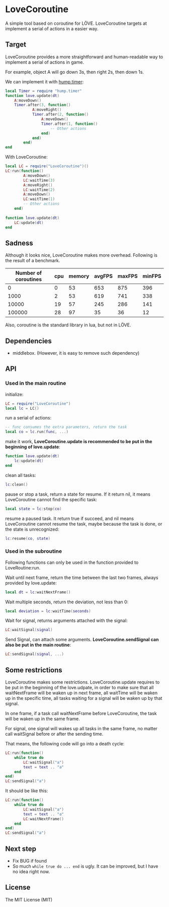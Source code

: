 # LoveCoroutine

A simple tool based on coroutine for LÖVE. LoveCoroutine targets at implement a serial of actions in a easier way.

## Target

LoveCoroutine provides a more straightforward and human-readable way to implement a serial of actions in game.

For example, object A will go down 3s, then right 2s, then down 1s.

We can implement it with [hump.timer](http://hump.readthedocs.org/en/latest/timer.html):

```lua
local Timer = require "hump.timer"
function love.update(dt)
    A:moveDown()
    Timer.after(3, function()
            A:moveRight()
            Timer.after(2, function()
                A:moveDown()
                Timer.after(1, function()
                    -- Other actions
                end)
            end)
        end)
end
```

With LoveCoroutine:

```lua
local LC = require("LoveCoroutine")()
LC:run(function()
        A:moveDown()
        LC:waitTime(3)
        A:moveRight()
        LC:waitTime(2)
        A:moveDown()
        LC:waitTime(1)
        -- Other actions
    end)
    
function love.update(dt)
    LC:update(dt)
end
```

## Sadness

Although it looks nice, LoveCoroutine makes more overhead. Following is the result of a benchmark.

Number of coroutines | cpu | memory | avgFPS | maxFPS | minFPS
-------------------- | --- | ------ | ------ | ------ | ------
0                    |  0  |   53   |    653 |   875  |   396 
1000                 |  2  |   53   |    619 |   741  |   338 
10000                | 19  |   57   |    245 |   286  |   141 
100000               | 28  |   97   |    35  |    36  |    12 

Also, coroutine is the standard library in lua, but not in LÖVE.

## Dependencies

* middlebox. (However, it is easy to remove such dependency)

## API

### Used in the main routine

initialize:

```lua
LC = require("LoveCoroutine")
local lc = LC()
```

run a serial of actions:

```lua
-- func consumes the extra parameters, return the task
local co = lc.run(func, ...)
```

make it work, **LoveCoroutine.update is recommended to be put in the beginning of love.update**:

```lua
function love.update(dt)
    lc:update(dt)
end
```

clean all tasks:

```lua
lc:clean()
```

pause or stop a task, return a state for resume. If it return nil, it means LoveCoroutine cannot find the specific task:

```lua
local state = lc:stop(co)
```

resume a paused task. It return true if succeed, and nil means LoveCoroutine cannot resume the task, maybe because the task is done, or the state is unrecognized:

```lua
lc:resume(co, state)
```

### Used in the subroutine

Following functions can only be used in the function provided to LoveRoutine:run.

Wait until next frame, return the time between the last two frames, always provided by love.update:

```lua
local dt = lc:waitNextFrame()
```

Wait multiple seconds, return the deviation, not less than 0:

```lua
local deviation = lc:waitTime(seconds)
```

Wait for signal, returns arguments attached with the signal:

```lua
LC:waitSignal(signal)
```

Send Signal, can attach some arguments. **LoveCoroutine.sendSignal can also be put in the main routine**:

```lua
LC:sendSignal(signal, ...)
```

## Some restrictions

LoveCoroutine makes some restrictions. LoveCoroutine.update requires to be put in the beginning of the love.udpate, 
in order to make sure that all waitNextFrame will be waken up in next frame, 
all waitTime will be waken up in the specific time, all tasks waiting for a signal will be waken up by that signal.

In one frame, if a task call waitNextFrame before LoveCoroutine, the task will be waken up in the same frame.

For signal, one signal will wakes up all tasks in the same frame, no matter call waitSignal before or after the sending time.

That means, the following code will go into a death cycle:

```lua
LC:run(function()
    while true do
        LC:waitSignal("a")
        text = text .. "a"
    end
end)
LC:sendSignal("a")
```

It should be like this:

```lua
LC:run(function()
    while true do
        LC:waitSignal("a")
        text = text .. "a"
        LC:waitNextFrame()
    end
end)
LC:sendSignal("a")
```

## Next step

* Fix BUG if found
* So much `while true do ... end` is ugly. It can be improved, but I have no idea right now.

## License

The MIT License (MIT)